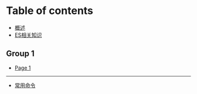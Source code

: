 # Table of contents

* [概述](README.md)
* [ES相关知识](docs/ES/summary.md)

## Group 1

* [Page 1](group-1/page-1.md)

***

* [常用命令](chang-yong-ming-ling.md)
